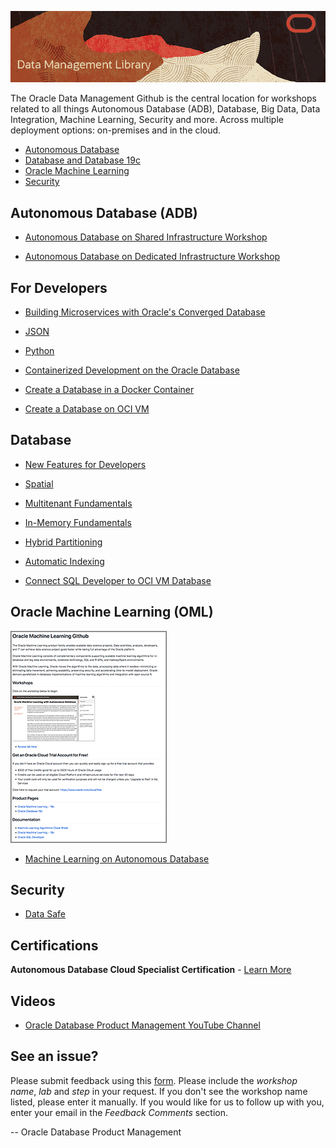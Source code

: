![](./images/data-management-title.png)

The Oracle Data Management Github is the central location for workshops related to all things Autonomous Database (ADB), Database, Big Data, Data Integration, Machine Learning, Security and more.  Across multiple deployment options:  on-premises and in the cloud.  

- [Autonomous Database](./autonomous-database) 
- [Database and Database 19c](./database) 
- [Oracle Machine Learning](./oracle-machine-learning) 
- [Security](./security) 

## Autonomous Database (ADB) 
- [Autonomous Database on Shared Infrastructure Workshop](https://oracle.github.io/learning-library/data-management-library/autonomous-database/shared/workshops/freetier-overview/)

- [Autonomous Database on Dedicated Infrastructure Workshop](https://oracle.github.io/learning-library/data-management-library/autonomous-database/dedicated/workshop/)


## For Developers
- [Building Microservices with Oracle's Converged Database](https://oracle.github.io/learning-library/developer-library/microservices-with-converged-db)
- [JSON](https://oracle.github.io/learning-library/developer-library/oracle-db-features-for-developers/workshops/json-freetier) 

- [Python](https://oracle.github.io/learning-library/developer-library/oracle-db-features-for-developers/workshops/python-freetier) 
- [Containerized Development on the Oracle Database](https://oracle.github.io/learning-library/data-management-library/database/docker/db-on-docker/freetier) 

- [Create a Database in a Docker Container](https://oracle.github.io/learning-library/data-management-library/database/docker/create-database-in-docker) 

- [Create a Database on OCI VM ](https://oracle.github.io/learning-library/data-management-library/database/oci-vm-database/create-oci-vm-db) 

## Database 
- [New Features for Developers](https://oracle.github.io/learning-library/developer-library/oracle-db-features-for-developers/freetier/index.html)  

- [Spatial](https://oracle.github.io/learning-library/data-management-library/database/spatial/freetier/index.html)

- [Multitenant Fundamentals](https://oracle.github.io/learning-library/data-management-library/database/multitenant/freetier/index.html)  

- [In-Memory Fundamentals](https://oracle.github.io/learning-library/data-management-library/database/in-memory/freetier/index.html) 

- [Hybrid Partitioning](https://oracle.github.io/learning-library/developer-library/oracle-db-features-for-developers/workshops/hybridpart-freetier) 

- [Automatic Indexing](https://oracle.github.io/learning-library/developer-library/oracle-db-features-for-developers/workshops/autoindex-freetier) 

- [Connect SQL Developer to OCI VM Database](https://oracle.github.io/learning-library/data-management-library/database/oci-vm-database/create-oci-vm-db/) 

  
## Oracle Machine Learning (OML) 
[![](./images/omlgithub.png)](./oracle-machine-learning) 
- [Machine Learning on Autonomous Database](https://oracle.github.io/learning-library/data-management-library/oracle-machine-learning/adb-oml/workshop/)
  
## Security 
- [Data Safe](https://github.com/kaymalcolm/learning-library/blob/master/data-management-library/security/data-safe)

## Certifications ##

**Autonomous Database Cloud Specialist Certification** - [Learn More](https://education.oracle.com/oracle-autonomous-database-cloud-2019-certified-specialist/trackp_OADB19)

## Videos
- [Oracle Database Product Management YouTube Channel](https://www.youtube.com/channel/UCr6mzwq_gcdsefQWBI72wIQ)

## See an issue?
Please submit feedback using this [form](https://apexapps.oracle.com/pls/apex/f?p=133:1:::::P1_FEEDBACK:1). Please include the *workshop name*, *lab* and *step* in your request.  If you don't see the workshop name listed, please enter it manually. If you would like for us to follow up with you, enter your email in the *Feedback Comments* section.

-- Oracle Database Product Management





